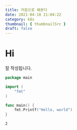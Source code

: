 ```yaml
---
title: 처음으로 해본다
date: 2021-04-18 21:04:22
category: k8s
thumbnail: { thumbnailSrc }
draft: false
---
```


# Hi

잘 작성됩니다.

```go
package main

import (
    "fmt"
)

func main() {
    fmt.Printf("Hello, world")
}

```

`2`
